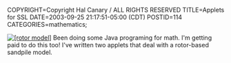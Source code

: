 COPYRIGHT=Copyright Hal Canary / ALL RIGHTS RESERVED
TITLE=Applets for SSL
DATE=2003-09-25 21:17:51-05:00 (CDT)
POSTID=114
CATEGORIES=mathematics;

[![[rotor model]](http://ups.physics.wisc.edu/~hal/SSL/2003/rotor-pics/rotor-182.png)](http://ups.physics.wisc.edu/~hal/SSL/) Been doing some Java programing for math. I'm getting paid to do this too! I've written two applets that deal with a rotor-based sandpile model.
